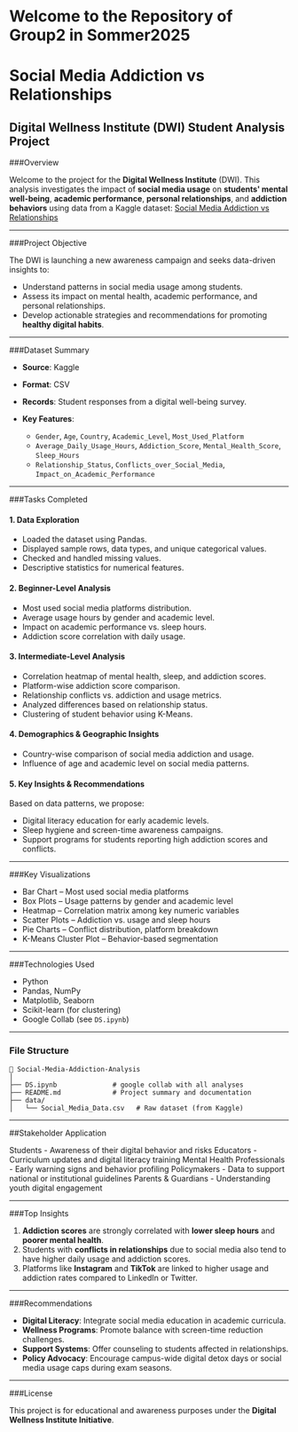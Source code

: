 # Welcome to the Repository of Group2 in Sommer2025

# Social Media Addiction vs Relationships

## Digital Wellness Institute (DWI) Student Analysis Project

###Overview

Welcome to the project for the **Digital Wellness Institute** (DWI). This analysis investigates the impact of **social media usage** on **students' mental well-being**, **academic performance**, **personal relationships**, and **addiction behaviors** using data from a Kaggle dataset:
[Social Media Addiction vs Relationships](https://www.kaggle.com/datasets/adilshamim8/social-media-addiction-vs-relationships/data)

---

###Project Objective

The DWI is launching a new awareness campaign and seeks data-driven insights to:

* Understand patterns in social media usage among students.
* Assess its impact on mental health, academic performance, and personal relationships.
* Develop actionable strategies and recommendations for promoting **healthy digital habits**.

---

###Dataset Summary

* **Source**: Kaggle
* **Format**: CSV
* **Records**: Student responses from a digital well-being survey.
* **Key Features**:

  * `Gender`, `Age`, `Country`, `Academic_Level`, `Most_Used_Platform`
  * `Average_Daily_Usage_Hours`, `Addiction_Score`, `Mental_Health_Score`, `Sleep_Hours`
  * `Relationship_Status`, `Conflicts_over_Social_Media`, `Impact_on_Academic_Performance`

---

###Tasks Completed

#### 1. Data Exploration

* Loaded the dataset using Pandas.
* Displayed sample rows, data types, and unique categorical values.
* Checked and handled missing values.
* Descriptive statistics for numerical features.

#### 2. Beginner-Level Analysis

* Most used social media platforms distribution.
* Average usage hours by gender and academic level.
* Impact on academic performance vs. sleep hours.
* Addiction score correlation with daily usage.

#### 3. Intermediate-Level Analysis

* Correlation heatmap of mental health, sleep, and addiction scores.
* Platform-wise addiction score comparison.
* Relationship conflicts vs. addiction and usage metrics.
* Analyzed differences based on relationship status.
* Clustering of student behavior using K-Means.

#### 4. Demographics & Geographic Insights

* Country-wise comparison of social media addiction and usage.
* Influence of age and academic level on social media patterns.

#### 5. Key Insights & Recommendations

Based on data patterns, we propose:

* Digital literacy education for early academic levels.
* Sleep hygiene and screen-time awareness campaigns.
* Support programs for students reporting high addiction scores and conflicts.

---

###Key Visualizations

* Bar Chart               – Most used social media platforms
* Box Plots               – Usage patterns by gender and academic level
* Heatmap                 – Correlation matrix among key numeric variables
* Scatter Plots           – Addiction vs. usage and sleep hours
* Pie Charts              – Conflict distribution, platform breakdown
* K-Means Cluster Plot    – Behavior-based segmentation

---

###Technologies Used

* Python
* Pandas, NumPy
* Matplotlib, Seaborn
* Scikit-learn (for clustering)
* Google Collab (see `DS.ipynb`)

---

### File Structure

```
📁 Social-Media-Addiction-Analysis
│
├── DS.ipynb              # google collab with all analyses
├── README.md             # Project summary and documentation
├── data/
│   └── Social_Media_Data.csv   # Raw dataset (from Kaggle)
```

---

##Stakeholder	Application

Students                        	- Awareness of their digital behavior and risks
Educators                       	- Curriculum updates and digital literacy training
Mental Health Professionals      	- Early warning signs and behavior profiling
Policymakers                    	- Data to support national or institutional guidelines
Parents & Guardians             	- Understanding youth digital engagement

---

###Top Insights

1. **Addiction scores** are strongly correlated with **lower sleep hours** and **poorer mental health**.
2. Students with **conflicts in relationships** due to social media also tend to have higher daily usage and addiction scores.
3. Platforms like **Instagram** and **TikTok** are linked to higher usage and addiction rates compared to LinkedIn or Twitter.

---

###Recommendations

* **Digital Literacy**: Integrate social media education in academic curricula.
* **Wellness Programs**: Promote balance with screen-time reduction challenges.
* **Support Systems**: Offer counseling to students affected in relationships.
* **Policy Advocacy**: Encourage campus-wide digital detox days or social media usage caps during exam seasons.

---

###License

This project is for educational and awareness purposes under the **Digital Wellness Institute Initiative**.
